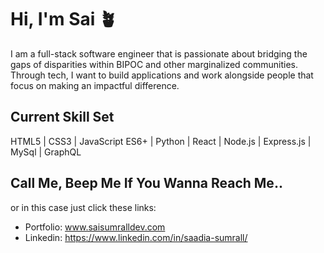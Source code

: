 # Hi, I'm Sai  🪴

I am a full-stack software engineer that is passionate about bridging the gaps of disparities within BIPOC and other marginalized communities. Through tech, I want to build applications and work alongside people that focus on making an impactful difference.


## Current Skill Set
HTML5 | CSS3 | JavaScript ES6+ | Python | React | Node.js | Express.js | MySql | GraphQL


## Call Me, Beep Me If You Wanna Reach Me..
or in this case just click these links:

- Portfolio: www.saisumralldev.com
- Linkedin: https://www.linkedin.com/in/saadia-sumrall/





<!--
**sainaadira/sainaadira** is a ✨ _special_ ✨ repository because its `README.md` (this file) appears on your GitHub profile.




